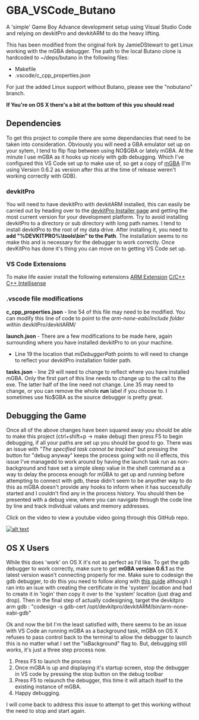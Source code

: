 # GBA_VSCode_Butano
A 'simple' Game Boy Advance development setup using Visual Studio Code and relying on devkitPro and devkitARM to do the heavy lifting.

This has been modified from the original fork by JamieDStewart to get Linux working with the mGBA debugger. The path to the local Butano clone is hardcoded to ~/deps/butano in the following files:
* Makefile
* .vscode/c_cpp_properties.json

For just the added Linux support without Butano, please see the "nobutano" branch.

**If You're on OS X there's a bit at the bottom of this you should read**

## Dependencies

To get this project to compile there are some dependancies that need to be taken into consideration.
Obviously you will need a GBA emulator set up on your sytem, I tend to flip flop between using NO$GBA or lately mGBA. At the minute I use mGBA as it hooks up nicely with gdb debugging. Which I've configured this VS Code set up to make use of, so get a copy of [mGBA](https://mgba.io/downloads.html) (I'm using Version 0.6.2 as version after this at the time of release weren't working correctly with GDB).

### devkitPro

You will need to have devkitPro with devkitARM installed, this can easily be carried out by heading over to the [devkitPro Installer page](https://github.com/devkitPro/installer/releases) and getting the most current version for your development platform.
Try to avoid installing devkitPro to a directory or sub directory with long path names. I tend to install devkitPro to the root of my data drive.
After installing it, you need to **add "%DEVKITPRO%\tools\bin" to the Path**. The installation seems to no make this and is necessary for the debugger to work correctly.
Once devKitPro has done it's thing you can move on to getting VS Code set up.

### VS Code Extensions

 To make life easier install the following extensions 
  [ARM Extension](https://github.com/dan-c-underwood/vscode-arm)
  [C/C++](https://github.com/Microsoft/vscode-cpptools)
  [C++ Intellisense](https://github.com/austin-----/code-gnu-global)
  
### .vscode file modifications

**c_cpp_properties.json** - line 54 of this file may need to be modified. You can modify this line of code to point to the *arm-none-eabi/include folder* within devkitPro/devkitARM/

**launch.json** - There are a few modifications to be made here, again surrounding where you have installed devkitPro to on your machine. 
  - Line 19 the location that *miDebuggerPath* points to will need to change to reflect your devkitPro installation folder path.
  
**tasks.json** - line 29 will need to change to reflect where you have installed mGBA. Only the first part of this line needs to change up to the call to the exe. The latter half of the line need not change. 
Line 35 may need to change, or you can remove the whole **run** label if you choose to. I sometimes use No$GBA as the source debugger is pretty great.

## Debugging the Game
Once all of the above changes have been squared away you should be able to make this project (ctrl+shift+p -> make debug) then press F5 to begin debugging, if all your paths are set up you should be good to go. There was an issue with *"The specified task cannot be tracked"* but pressing the button for "debug anyway" keeps the process going with no ill effects, this issue I've managedd to work around by having the launch task run as non-background and have set a simple sleep value in the shell command as a way to delay the process enough for mGBA to get up and running before attempting to connect with gdb, these didn't seem to be anyother way to do this as mGBA doesn't provide any hooks to inform when it has successfully started and I couldn't find any in the process history.
You should then be presented with a debug view, where you can navigate through the code line by line and track individual values and memory addresses.

Click on the video to view a youtube video going through this GitHub repo. 

[![alt text](https://github.com/JamieDStewart/GBA_VSCode_Basic/blob/master/images/running.PNG "Proof it works!")](https://youtu.be/Rj0lf46iljc "Video Guide")

## OS X Users
While this does 'work' on OS X it's not as perfect as I'd like. To get the gdb debugger to work correctly, make sure to get **mGBA version 0.6.1** as the latest version wasn't connecting properly for me. 
Make sure to codesign the gdb debugger, to do this you need to follow along with [this guide](https://medium.com/@royalstream/how-to-install-and-codesign-gdb-on-os-x-el-capitan-aab3d1172e95) although I ran into an isue with creating the certificate in the 'system' location and had to create it in 'login' then copy it over to the 'system' location (just drag and drop). Then in the final step of actually codesigning, target the devkitpro arm gdb : "codesign -s gdb-cert /opt/devkitpro/devkitARM/bin/arm-none-eabi-gdb"

Ok and now the bit I'm the least satisfied with, there seems to be an issue with VS Code an running mGBA as a background task, mGBA on OS X refuses to pass control back to the terminal to allow the debugger to launch this is no matter what I set the "isBackground" flag to. But, debugging still works, it's just a three step process now. 

1. Press F5 to launch the process
2. Once mGBA is up and displaying it's startup screen, stop the debugger in VS code by pressing the stop button on the debug toolbar
3. Press F5 to relaunch the debugger, this time it will attach itself to the existing instance of mGBA.
4. Happy debugging.

I will come back to address this issue to attempt to get this working without the need to stop and start again.
